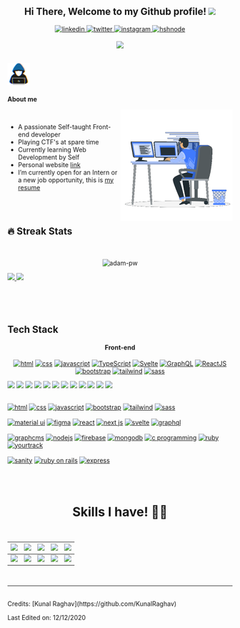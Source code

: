 <div align="center">
    <h2> Hi There, Welcome to my Github profile! <img
            src="https://github.com/abdoachhoubi/abdoachhoubi/blob/main/gifs/Hi.gif" width="30"></h2>
    <a href="https://linkedin.com/in/abdoachhoubi" target="_blank">
        <img src=https://img.shields.io/badge/linkedin-%2300acee.svg?color=405DE6&style=for-the-badge&logo=linkedin&logoColor=white
            alt=linkedin style="margin-bottom: 5px;" />
    </a>
    <a href="https://twitter.com/abdo_achhoubi" target="_blank">
        <img src=https://img.shields.io/badge/twitter-%2300acee.svg?color=1DA1F2&style=for-the-badge&logo=twitter&logoColor=white
            alt=twitter style="margin-bottom: 5px;" />
    </a>
    <a href="https://instagram.com/abdo.achhoubi" target="_blank">
        <img src=https://img.shields.io/badge/instagram-%ff5851db.svg?color=C13584&style=for-the-badge&logo=instagram&logoColor=white
            alt=instagram style="margin-bottom: 5px;" />
    </a>
    <a href="https://achhoubiplus.hashnode.dev" target="_blank">
        <img src=https://img.shields.io/badge/hashnode-%2300acee.svg?color=2962FF&style=for-the-badge&logo=hashnode&logoColor=white
            alt=hshnode style="margin-bottom: 5px;" />
    </a>
    <p align="center">
        <a href="https://github.com/DenverCoder1/readme-typing-svg"><img
                src="https://readme-typing-svg.herokuapp.com?font=Ubuntu&color=red&size=30&center=true&vCenter=true&width=600&height=100&lines=Coder..&hearts;++;Front-End+Developer,;Back+End+Developer,;Cloud+Science+Student,;Active+Learner/Researcher,;Love+to+learn+new+stuffs..<3"></a>
    </p>
</div>

## <picture><img src="https://github.com/0xAbdulKhalid/0xAbdulKhalid/raw/main/assets/mdImages/about_me.gif" width=50px>
</picture> **About me**

<picture> <img align="right"
        src="https://github.com/0xAbdulKhalid/0xAbdulKhalid/raw/main/assets/mdImages/Right_Side.gif" width=250px>
</picture>

<br>

- A passionate Self-taught Front-end developer
- Playing CTF's at spare time
- Currently learning Web Development by Self
- Personal website [link](https://www.0xabdulkhalid.ml)
- I’m currently open for an Intern or a new job opportunity, this is [my resume](https://read.cv/0xabdulkhalid)

<br><br>

## 🔥 Streak Stats

<br>
<p align="center"><img align="center"
        src="https://github-readme-stats.vercel.app/api/top-langs?username=KomuraAK&show_icons=true&hide_border=true&locale=en&bg_color=0d1117&text_color=ffffff&layout=compact"
        alt="adam-pw" bg_color=#808080 /></p>
<p align="left">
    <a href="https://abhigyantrips.dev/">
        <img width="49.5%"
            src="https://github-readme-stats.vercel.app/api?username=KomuraAK&show_icons=true&theme=algolia&hide_border=true" />
        <img width="49.5%"
            src="https://github-readme-streak-stats.herokuapp.com/?user=KomuraAK&theme=algolia&hide_border=true" />
    </a>
</p>
<br>
<br>
<br>

## Tech Stack

<div align="center">
    <h4>Front-end</h4>
    <a margin="10" href="https://developer.mozilla.org/en-US/docs/Web/HTML" target="_blank"><img width='30'
            margin="10px" src="https://github.com/abdoachhoubi/abdoachhoubi/blob/main/svgs/html.svg" alt="html"></a>
    <a margin="10" href="https://developer.mozilla.org/en-US/docs/Web/CSS" target="_blank"><img margin="10px" width='30'
            src="https://github.com/abdoachhoubi/abdoachhoubi/blob/main/svgs/css.svg" alt="css"></a>
    <a margin="10" href="https://developer.mozilla.org/en-US/docs/Web/JavaScript" target="_blank"><img margin="10px"
            width='30' src="https://github.com/abdoachhoubi/abdoachhoubi/blob/main/svgs/javascript.svg"
            alt="javascript"></a>
    <a margin="10" href="https://sass-lang.com" target="_blank"><img margin="10px" width='30'
            src="https://upload.wikimedia.org/wikipedia/commons/thumb/4/4c/Typescript_logo_2020.svg/512px-Typescript_logo_2020.svg.png?20221110153201"
            alt="TypeScript"></a>
             <a margin="10" href="https://sass-lang.com" target="_blank"><img margin="10px" width='30'
            src="https://github.com/abdoachhoubi/abdoachhoubi/blob/main/svgs/sass.svg" alt="Svelte"></a>
    <a margin="10" href="https://sass-lang.com" target="_blank"><img margin="10px" width='30'
            src="https://github.com/abdoachhoubi/abdoachhoubi/blob/main/svgs/graphql.svg" alt="GraphQL"></a>
    <a margin="10" href="https://sass-lang.com" target="_blank"><img margin="10px" width='30'
            src="https://github.com/abdoachhoubi/abdoachhoubi/blob/main/svgs/react.svg" alt="ReactJS"></a>
    <a margin="10" href="https://getbootstrap.com" target="_blank"><img margin="10px" width='30'
            src="https://github.com/abdoachhoubi/abdoachhoubi/blob/main/svgs/bootstrap.svg" alt="bootstrap"></a>
    <a margin="10" href="https://tailwindcss.com" target="_blank"><img margin="10px" width='30'
            src="https://github.com/abdoachhoubi/abdoachhoubi/blob/main/svgs/tailwind.svg" alt="tailwind"></a>
    <a margin="10" href="https://sass-lang.com" target="_blank"><img margin="10px" width='30'
            src="https://github.com/abdoachhoubi/abdoachhoubi/blob/main/svgs/sass.svg" alt="sass"></a>
</div>


<img src='https://github.com/abdoachhoubi/abdoachhoubi/blob/main/svgs/html.svg' width='30' /> <img
    src='https://github.com/abdoachhoubi/abdoachhoubi/blob/main/svgs/css.svg' width='30' /> <img
    src='https://github.com/MarikIshtar007/MarikIshtar007/blob/master/images/js.svg' width='30' /> <img
    src='https://upload.wikimedia.org/wikipedia/commons/thumb/4/4c/Typescript_logo_2020.svg/512px-Typescript_logo_2020.svg.png?20221110153201'
    width='30' /> <img src='https://github.com/abdoachhoubi/abdoachhoubi/blob/main/svgs/nodejs.svg' width='30' /> <img
    src='https://seeklogo.com/images/C/c-sharp-c-logo-02F17714BA-seeklogo.com.png' width='30' /> <img
    src='https://github.com/MarikIshtar007/MarikIshtar007/blob/master/images/python2.png' height='30' /> <img
    src='https://github.com/MarikIshtar007/MarikIshtar007/blob/master/images/sql.svg' width='30' /> <img
    src='https://github.com/MarikIshtar007/MarikIshtar007/blob/master/images/git.svg' width='30' /> <img
    src='https://github.com/abdoachhoubi/abdoachhoubi/blob/main/svgs/react.svg' width='30' /> <img
    src='https://github.com/abdoachhoubi/abdoachhoubi/blob/main/svgs/bootstrap.svg' width='33' /> <img
    src='https://github.com/MarikIshtar007/MarikIshtar007/blob/master/images/django.svg' height='40' />

<br />
<a margin="10" href="https://developer.mozilla.org/en-US/docs/Web/HTML" target="_blank"><img width='30' margin="10px"
        src="https://github.com/abdoachhoubi/abdoachhoubi/blob/main/svgs/html.svg" alt="html"></a>
<a margin="10" href="https://developer.mozilla.org/en-US/docs/Web/CSS" target="_blank"><img margin="10px" width='30'
        src="https://github.com/abdoachhoubi/abdoachhoubi/blob/main/svgs/css.svg" alt="css"></a>
<a margin="10" href="https://developer.mozilla.org/en-US/docs/Web/JavaScript" target="_blank"><img margin="10px"
        width='30' src="https://github.com/abdoachhoubi/abdoachhoubi/blob/main/svgs/javascript.svg"
        alt="javascript"></a>
<a margin="10" href="https://getbootstrap.com" target="_blank"><img margin="10px" width='30'
        src="https://github.com/abdoachhoubi/abdoachhoubi/blob/main/svgs/bootstrap.svg" alt="bootstrap"></a>
<a margin="10" href="https://tailwindcss.com" target="_blank"><img margin="10px" width='30'
        src="https://github.com/abdoachhoubi/abdoachhoubi/blob/main/svgs/tailwind.svg" alt="tailwind"></a>
<a margin="10" href="https://sass-lang.com" target="_blank"><img margin="10px" width='30'
        src="https://github.com/abdoachhoubi/abdoachhoubi/blob/main/svgs/sass.svg" alt="sass"></a>
<br />
<br />
<a margin="10" href="https://mui.com" target="_blank"><img margin="10px" width='30'
        src="https://github.com/abdoachhoubi/abdoachhoubi/blob/main/svgs/materialui.svg" alt="material ui"></a>
<a margin="10" href="https://figma.com" target="_blank"><img margin="10px" width='30'
        src="https://github.com/abdoachhoubi/abdoachhoubi/blob/main/svgs/figma.svg" alt="figma"></a>
<a margin="10" href="https://reactjs.org" target="_blank"><img margin="10px" width='30'
        src="https://github.com/abdoachhoubi/abdoachhoubi/blob/main/svgs/react.svg" alt="react"></a>
<a margin="10" href="https://nextjs.org" target="_blank"><img margin="10px" width='30'
        src="https://github.com/abdoachhoubi/abdoachhoubi/blob/main/svgs/nextjs.svg" alt="next js"></a>
<a margin="10" href="https://svelte.dev" target="_blank"><img margin="10px" width='30'
        src="https://github.com/abdoachhoubi/abdoachhoubi/blob/main/svgs/svelte.svg" alt="svelte"></a>
<a margin="10" href="https://graphql.org" target="_blank"><img margin="10px" width='30'
        src="https://github.com/abdoachhoubi/abdoachhoubi/blob/main/svgs/graphql.svg" alt="graphql"></a>
<br />
<br />
<a margin="10" href="https://graphcms.com" target="_blank"><img margin="10px" width='30'
        src="https://github.com/abdoachhoubi/abdoachhoubi/blob/main/svgs/graphcms.svg" alt="graphcms"></a>
<a margin="10" href="https://nodejs.org" target="_blank"><img margin="10px" width='30'
        src="https://github.com/abdoachhoubi/abdoachhoubi/blob/main/svgs/nodejs.svg" alt="nodejs"></a>
<a margin="10" href="https://firebase.google.com" target="_blank"><img margin="10px" width='30'
        src="https://github.com/abdoachhoubi/abdoachhoubi/blob/main/svgs/firebase.svg" alt="firebase"></a>
<a margin="10" href="https://mongodb.com" target="_blank"><img margin="10px" width='30'
        src="https://github.com/abdoachhoubi/abdoachhoubi/blob/main/svgs/mongodb.svg" alt="mongodb"></a>
<a margin="10" href="https://devdocs.io/c/" target="_blank"><img margin="10px" width='30'
        src="https://github.com/abdoachhoubi/abdoachhoubi/blob/main/svgs/c.svg" alt="c programming"></a>
<a margin="10" href="https://www.ruby-lang.org" target="_blank"><img margin="10px" width='30'
        src="https://github.com/abdoachhoubi/abdoachhoubi/blob/main/svgs/ruby.svg" alt="ruby"></a>
<a margin="10" href="https://www.jetbrains.com/youtrack/" target="_blank"><img margin="10px" width='30'
        src="https://github.com/abdoachhoubi/abdoachhoubi/blob/main/svgs/yourtrack.svg" alt="yourtrack"></a>
<br />
<br />
<a margin="10" href="https://sanity.io" target="_blank"><img margin="10px" height="40"
        src="https://github.com/abdoachhoubi/abdoachhoubi/blob/main/svgs/sanity.svg" alt="sanity"></a>
<a margin="10" href="https://rubyonrails.org" target="_blank"><img margin="10px" height="40"
        src="https://github.com/abdoachhoubi/abdoachhoubi/blob/main/svgs/rails.svg" alt="ruby on rails"></a>
<a margin="10" href="https://expressjs.com" target="_blank"><img margin="10px" height="40"
        src="https://github.com/abdoachhoubi/abdoachhoubi/blob/main/svgs/express.svg" alt="express"></a>
</div>
<br />
<br />

<br />
<br />

<h1 align="center">Skills I have! 🤸‍♂</h1>
<Br>

|![](https://img.shields.io/badge/Machine%20Learning-brightgreen?style=for-the-badge)|![](https://img.shields.io/badge/ML-Supervized%20Learning-brightgreen?style=for-the-badge)|![](https://img.shields.io/badge/ML-Unsupervized%20Learning-brightgreen?style=for-the-badge)|![](https://img.shields.io/badge/Web%20Scraping-red?style=for-the-badge)|![](https://img.shields.io/badge/Dashboards-red?style=for-the-badge)|
|---|---|---|---|---|
|![](https://img.shields.io/badge/Data%20Science-blue?style=for-the-badge)|![](https://img.shields.io/badge/DS-Data%20Cleaning-blue?style=for-the-badge)|![](https://img.shields.io/badge/DS-Data%20Analysis-blue?style=for-the-badge)|![](https://img.shields.io/badge/DS-Data%20Visualization-blue?style=for-the-badge)|![](https://img.shields.io/badge/And%20More!-yellow?style=for-the-badge)|

<Br>
<hr>
<Br>
Credits: [Kunal Raghav](https://github.com/KunalRaghav)

Last Edited on: 12/12/2020